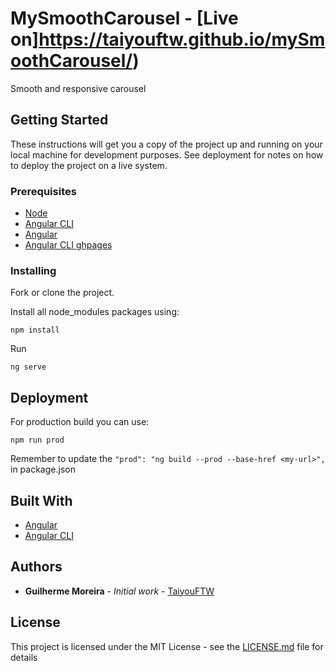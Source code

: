 # MySmoothCarousel - [Live on]https://taiyouftw.github.io/mySmoothCarousel/)

Smooth and responsive carousel

## Getting Started

These instructions will get you a copy of the project up and running on your local machine for development purposes. See deployment for notes on how to deploy the project on a live system.

### Prerequisites

* [Node](https://nodejs.org/en/)
* [Angular CLI](https://cli.angular.io)
* [Angular](https://angular.io)
* [Angular CLI ghpages](https://www.npmjs.com/package/angular-cli-ghpages)

### Installing

Fork or clone the project.

Install all node_modules packages using:
```
npm install
```

Run
```
ng serve
```

## Deployment

For production build you can use:
```
npm run prod
```

Remember to update the `"prod": "ng build --prod --base-href <my-url>",` in package.json

## Built With

* [Angular](https://angular.io)
* [Angular CLI](https://cli.angular.io)

## Authors

* **Guilherme Moreira** - *Initial work* - [TaiyouFTW](https://github.com/TaiyouFTW)

## License

This project is licensed under the MIT License - see the [LICENSE.md](LICENSE.md) file for details
